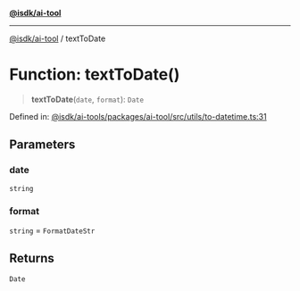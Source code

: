 [**@isdk/ai-tool**](../README.md)

***

[@isdk/ai-tool](../globals.md) / textToDate

# Function: textToDate()

> **textToDate**(`date`, `format`): `Date`

Defined in: [@isdk/ai-tools/packages/ai-tool/src/utils/to-datetime.ts:31](https://github.com/isdk/ai-tool.js/blob/e883e341c67e937e7d3a3e95e8bc56844896f5a3/src/utils/to-datetime.ts#L31)

## Parameters

### date

`string`

### format

`string` = `FormatDateStr`

## Returns

`Date`
